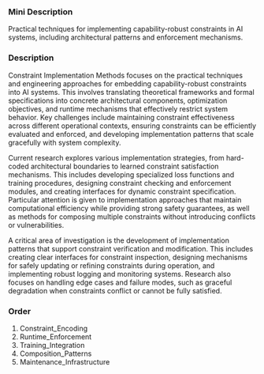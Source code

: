 ### Mini Description

Practical techniques for implementing capability-robust constraints in AI systems, including architectural patterns and enforcement mechanisms.

### Description

Constraint Implementation Methods focuses on the practical techniques and engineering approaches for embedding capability-robust constraints into AI systems. This involves translating theoretical frameworks and formal specifications into concrete architectural components, optimization objectives, and runtime mechanisms that effectively restrict system behavior. Key challenges include maintaining constraint effectiveness across different operational contexts, ensuring constraints can be efficiently evaluated and enforced, and developing implementation patterns that scale gracefully with system complexity.

Current research explores various implementation strategies, from hard-coded architectural boundaries to learned constraint satisfaction mechanisms. This includes developing specialized loss functions and training procedures, designing constraint checking and enforcement modules, and creating interfaces for dynamic constraint specification. Particular attention is given to implementation approaches that maintain computational efficiency while providing strong safety guarantees, as well as methods for composing multiple constraints without introducing conflicts or vulnerabilities.

A critical area of investigation is the development of implementation patterns that support constraint verification and modification. This includes creating clear interfaces for constraint inspection, designing mechanisms for safely updating or refining constraints during operation, and implementing robust logging and monitoring systems. Research also focuses on handling edge cases and failure modes, such as graceful degradation when constraints conflict or cannot be fully satisfied.

### Order

1. Constraint_Encoding
2. Runtime_Enforcement
3. Training_Integration
4. Composition_Patterns
5. Maintenance_Infrastructure
